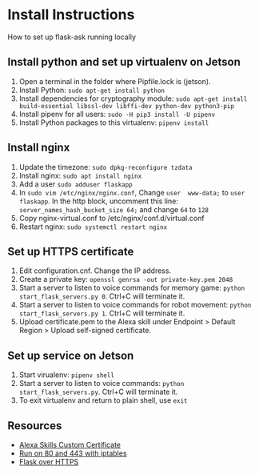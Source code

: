 # Install Instructions

How to set up flask-ask running locally

## Install python and set up virtualenv on Jetson

1. Open a terminal in the folder where Pipfile.lock is (jetson).
1. Install Python: `sudo apt-get install python`
1. Install dependencies for cryptography module: `sudo apt-get install build-essential libssl-dev libffi-dev python-dev python3-pip`
1. Install pipenv for all users: `sudo -H pip3 install -U pipenv`
1. Install Python packages to this virtualenv: `pipenv install`

## Install nginx

1. Update the timezone: `sudo dpkg-reconfigure tzdata`
1. Install nginx: `sudo apt install nginx`
1. Add a user `sudo adduser flaskapp`
1. In `sudo vim /etc/nginx/nginx.conf`, Change `user  www-data;` to `user  flaskapp`. In the http block, uncomment this line: `server_names_hash_bucket_size 64;` and change `64` to `128`
1. Copy nginx-virtual.conf to /etc/nginx/conf.d/virtual.conf
1. Restart nginx: `sudo systemctl restart nginx`

## Set up HTTPS certificate

1. Edit configuration.cnf. Change the IP address.
1. Create a private key: `openssl genrsa -out private-key.pem 2048`
1. Start a server to listen to voice commands for memory game: `python start_flask_servers.py 0`. Ctrl+C will terminate it.
1. Start a server to listen to voice commands for robot movement: `python start_flask_servers.py 1`. Ctrl+C will terminate it.
1. Upload certificate.pem to the Alexa skill under Endpoint > Default Region > Upload self-signed certificate.

## Set up service on Jetson

1. Start virualenv: `pipenv shell`
1. Start a server to listen to voice commands: `python start_flask_servers.py`. Ctrl+C will terminate it.
1. To exit virtualenv and return to plain shell, use `exit`

## Resources

* [Alexa Skills Custom Certificate](https://developer.amazon.com/docs/custom-skills/test-a-custom-skill.html#h2_sslcert)
* [Run on 80 and 443 with iptables](https://wiki.jenkins.io/display/JENKINS/Running+Jenkins+on+Port+80+or+443+using+iptables)
* [Flask over HTTPS](https://blog.miguelgrinberg.com/post/running-your-flask-application-over-https)
